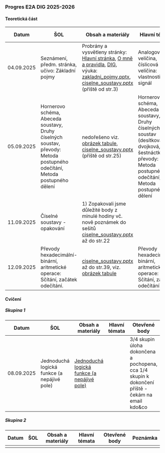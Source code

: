 ### Progres E2A DIG 2025-2026

#### Teoretická část

| Datum      | ŠOL                                                          | Obsah a materiály                                            | Hlavní témata                                                | Otevřené body                                                | Poznámka |
| ---------- | ------------------------------------------------------------ | ------------------------------------------------------------ | ------------------------------------------------------------ | ------------------------------------------------------------ | -------- |
| 04.09.2025 | Seznámení, předm. stránka, učivo: Základní pojmy             | Probrány a vysvětleny stránky: [Hlavní stránka](../../README.md), [O mně a pravidla](../../o-mne/readme.md), [DIG](../../predmety/dig/readme.md), výuka: [zakladni_pojmy.pptx](../../predmety/dig/materialy/zakladni_pojmy.pptx), [ciselne_soustavy.pptx](../../predmety/dig/materialy/ciselne_soustavy.pptx) (příště od str.3) | Analogová veličina, číslicová veličina: vlastnosti, signál   | Chybějící zasedací pořádek třídy                             |          |
| 05.09.2025 | Hornerovo schéma, Abeceda soustavy, Druhy číselných soustav, převody: Metoda postupného odečítání, Metoda postupného dělení | nedořešeno viz. [obrázek tabule](materialy/e2a-dig_2025-2026/tabule-001.jpg), [ciselne_soustavy.pptx](../../predmety/dig/materialy/ciselne_soustavy.pptx) (příště od str.25) | Hornerovo schéma, Abeceda soustavy, Druhy číselných soustav (desítková, dvojková, šestnáctková), převody: Metoda postupného odečítání, Metoda postupného dělení |                                                              |          |
| 11.09.2025 | Číselné soustavy - opakování                                 | 1) Zopakovali jsme důležité body z minulé hodiny vč. nově poznámek do sešitů [ciselne_soustavy.pptx](../../predmety/dig/materialy/ciselne_soustavy.pptx)  až do str.22 |                                                              | nedořešeno viz. [obrázek tabule](materialy/e2a-dig_2025-2026/tabule-001.jpg) |          |
| 12.09.2025 | Převody hexadecimální-binární, aritmetické operace: Sčítání, začátek odečítání. | [ciselne_soustavy.pptx](../../predmety/dig/materialy/ciselne_soustavy.pptx)  až do str.39, viz. [obrázek tabule](materialy/e2a-dig_2025-2026/tabule-002.jpg) | Převody hexadecimální-binární, aritmetické operace: Sčítání, začátek odečítání. | Více příkladů na Z=16 (viz např. str.38)                     |          |

#### Cvičení

##### Skupina 1

| Datum      | ŠOL                                         | Obsah a materiály                                            | Hlavní témata | Otevřené body                                                | Poznámka |
| ---------- | ------------------------------------------- | ------------------------------------------------------------ | ------------- | ------------------------------------------------------------ | -------- |
| 08.09.2025 | Jednoduchá logická funkce (a nepájivé pole) | [Jednoduchá logická funkce (a nepájivé pole)](../../predmety/dig/bloky/cviceni/jednoducha-logicka-funkce/readme.md) |               | 3/4 skupin úloha dokončena a pochopena, cca 1/4 skupin k dokončení příště - čekám na email kdo&co |          |

##### Skupina 2

| Datum | ŠOL  | Obsah a materiály | Hlavní témata | Otevřené body | Poznámka |
| ----- | ---- | ----------------- | ------------- | ------------- | -------- |
|       |      |                   |               |               |          |